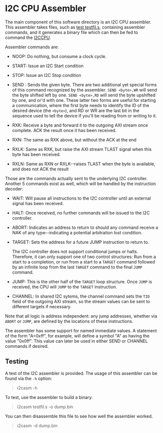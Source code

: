 # I2C CPU Assembler

The main component of this software directory is an I2C CPU assembler.  This
assembler takes files, such as [test testfil.s](testfil.s), containing
assembler commands, and it generates a binary file which can then be fed to
command the [I2CCPU](../rtl/wbi2ccpu.v).

Assembler commands are:

- NOOP: Do nothing, but consume a clock cycle.

- START: Issue an I2C Start condition

- STOP: Issue an I2C Stop condition

- SEND <byte>: Sends the given byte.  There are two additional yet special
  forms of this command recognized by the assembler.  `SEND <byte>,WR` will
  send the byte shifted left by one.  `SEND <byte>,RD` will send the byte
  upshifted by one, and or'd with one.  These latter two forms are useful for
  starting a communication, where the first byte needs to identify the ID of
  the desired device (the `<byte>`), and RD or WR are the last bit in the
  sequence used to tell the device if you'll be reading from or writing to it.

- RXK: Receive a byte and forward it to the outgoing AXI stream once complete.
  ACK the result once it has been received.

- RXN: The same as RXK above, but without the ACK at the end

- RXLK: Same as RXK, but raise the AXI stream TLAST signal when this byte has
  been received.

- RXLN: Same as RXN or RXLK--raises TLAST when the byte is available, and does
  not ACK the result

Those are the commands actually sent to the underlying I2C controller.  Another
5 commands exist as well, which will be handled by the instruction decoder:

- WAIT: Will pause all instructions to the I2C controller until an external
  signal has been received.

- HALT: Once received, no further commands will be issued to the I2C controller.

- ABORT: Indicates an address to return to should any command receive a NAK
  of any type--indicating a potential arbitration lost condition.

- TARGET: Sets the address for a future JUMP instruction to return to.

  The I2C controller does not support conditional jumps or halts.  Therefore,
  it can only support one of two control structures: Run from a start to a
  completion, or run from a start to a `TARGET` command followed by an infinite
  loop from the last `TARGET` command to the final `JUMP` command.

- JUMP: This is the other half of the `TARGET` loop structure.  Once `JUMP`
  is received, the CPU will `JUMP` to the `TARGET` instruction.

- CHANNEL: In shared I2C sytems, the channel command sets the `TID` field
  of the outgoing AXI stream, so the stream values can be sent to different
  targets if necessary.

Note that all logic is address independent: any jump addresses, whether via
`ABORT` or `JUMP`, are defined by the locations of these instructions.

The assembler has some support for named immediate values.  A statement of
the form "A=0xff", for example, will define a symbol "A" as having the value
"0x0ff".  This value can later be used in either SEND or CHANNEL commands
if desired.

## Testing

A test of the I2C assembler is provided.  The usage of this assembler can be
found via the `-h` option:

> i2casm -h

To test, use the assembler to build a binary:

> i2casm testfil.s -o dump.bin

You can then disassemble this file to see how well the assembler worked.

> i2casm -d dump.bin


